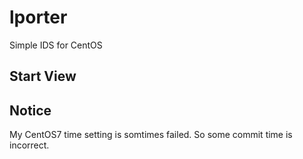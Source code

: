 # lporter
Simple IDS for CentOS

Start View
-----------------------------

Notice
-----------------------------
My CentOS7 time setting is somtimes failed. So some commit time is incorrect. 
